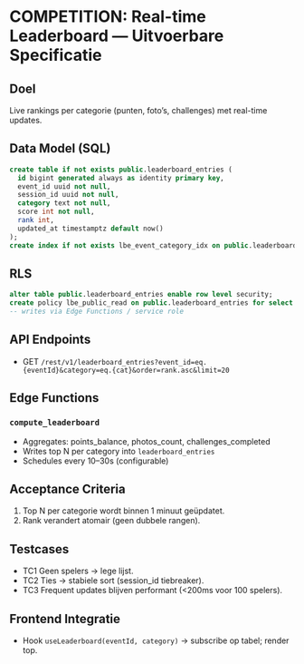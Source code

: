 # COMPETITION: Real-time Leaderboard — Uitvoerbare Specificatie

## Doel
Live rankings per categorie (punten, foto’s, challenges) met real-time updates.

## Data Model (SQL)
```sql
create table if not exists public.leaderboard_entries (
  id bigint generated always as identity primary key,
  event_id uuid not null,
  session_id uuid not null,
  category text not null,
  score int not null,
  rank int,
  updated_at timestamptz default now()
);
create index if not exists lbe_event_category_idx on public.leaderboard_entries(event_id, category);
```

## RLS
```sql
alter table public.leaderboard_entries enable row level security;
create policy lbe_public_read on public.leaderboard_entries for select using (true);
-- writes via Edge Functions / service role
```

## API Endpoints
- GET `/rest/v1/leaderboard_entries?event_id=eq.{eventId}&category=eq.{cat}&order=rank.asc&limit=20`

## Edge Functions
### `compute_leaderboard`
- Aggregates: points_balance, photos_count, challenges_completed
- Writes top N per category into `leaderboard_entries`
- Schedules every 10–30s (configurable)

## Acceptance Criteria
1. Top N per categorie wordt binnen 1 minuut geüpdatet.
2. Rank verandert atomair (geen dubbele rangen).

## Testcases
- TC1 Geen spelers → lege lijst.
- TC2 Ties → stabiele sort (session_id tiebreaker).
- TC3 Frequent updates blijven performant (<200ms voor 100 spelers).

## Frontend Integratie
- Hook `useLeaderboard(eventId, category)` → subscribe op tabel; render top.
